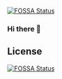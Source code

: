 [![FOSSA Status](https://app.fossa.com/api/projects/git%2Bgithub.com%2Fsorycc%2Fsorycc.svg?type=shield)](https://app.fossa.com/projects/git%2Bgithub.com%2Fsorycc%2Fsorycc?ref=badge_shield)

### Hi there 👋

<!--
**sorycc/sorycc** is a ✨ _special_ ✨ repository because its `README.md` (this file) appears on your GitHub profile.

Here are some ideas to get you started:

- 🔭 I’m currently working on ...
- 🌱 I’m currently learning ...
- 👯 I’m looking to collaborate on ...
- 🤔 I’m looking for help with ...
- 💬 Ask me about ...
- 📫 How to reach me: ...
- 😄 Pronouns: ...
- ⚡ Fun fact: ...
-->


## License
[![FOSSA Status](https://app.fossa.com/api/projects/git%2Bgithub.com%2Fsorycc%2Fsorycc.svg?type=large)](https://app.fossa.com/projects/git%2Bgithub.com%2Fsorycc%2Fsorycc?ref=badge_large)